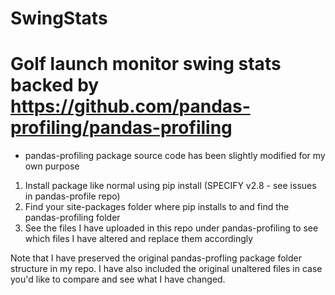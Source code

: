 # SwingStats
# Golf launch monitor swing stats backed by https://github.com/pandas-profiling/pandas-profiling

- pandas-profiling package source code has been slightly modified for my own purpose

1. Install package like normal using pip install (SPECIFY v2.8 - see issues in pandas-profile repo)
2. Find your site-packages folder where pip installs to and find the pandas-profiling folder
3. See the files I have uploaded in this repo under pandas-profiling to see which files I have altered and replace them accordingly


Note that I have preserved the original pandas-profling package folder structure in my repo. I have also included the original unaltered files in case you'd like to compare and see what I have changed.
